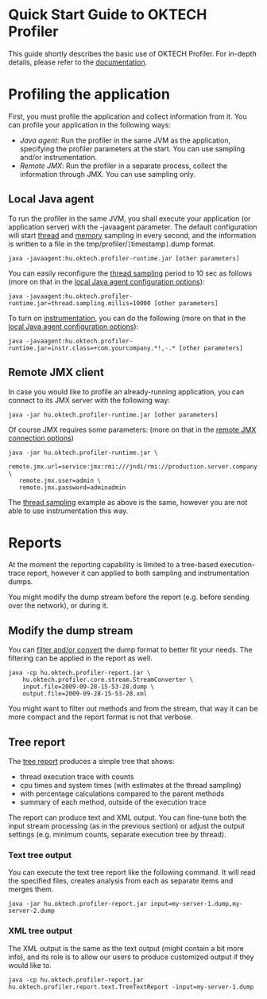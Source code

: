 # Quick Start Guide to OKTECH Profiler #

This guide shortly describes the basic use of OKTECH Profiler. For in-depth details, please refer to the [documentation](Documentation.md).



# Profiling the application #

First, you must profile the application and collect information from it. You can profile your application in the following ways:
  * _Java agent_: Run the profiler in the same JVM as the application, specifying the profiler parameters at the start. You can use sampling and/or instrumentation.
  * _Remote JMX_: Run the profiler in a separate process, collect the information through JMX. You can use sampling only.

## Local Java agent ##

To run the profiler in the same JVM, you shall execute your application (or application server) with the -javaagent parameter. The default configuration will start [thread](ThreadSampling.md) and [memory](MemorySampling.md) sampling in every second, and the information is written to a file in the tmp/profiler/`[`timestamp`]`.dump format.

```
java -javaagent:hu.oktech.profiler-runtime.jar [other parameters]
```

You can easily reconfigure the [thread sampling](ThreadSampling.md) period to 10 sec as follows (more on that in the [local Java agent configuration options](LocalJavaAgent.md)):

```
java -javaagent:hu.oktech.profiler-runtime.jar=thread.sampling.millis=10000 [other parameters]
```

To turn on [instrumentation](Instrumentation.md), you can do the following  (more on that in the [local Java agent configuration options](LocalJavaAgent.md)):

```
java -javaagent:hu.oktech.profiler-runtime.jar=instr.class=+com.yourcompany.*!,-.* [other parameters]
```

## Remote JMX client ##

In case you would like to profile an already-running application, you can connect to its JMX server with the following way:

```
java -jar hu.oktech.profiler-runtime.jar [other parameters]
```

Of course JMX requires some parameters: (more on that in the [remote JMX connection options](RemoteJmxConnection.md))

```
java -jar hu.oktech.profiler-runtime.jar \
   remote.jmx.url=service:jmx:rmi:///jndi/rmi://production.server.company.com:9998/jmxrmi \
   remote.jmx.user=admin \
   remote.jmx.password=adminadmin
```

The [thread sampling](ThreadSampling.md) example as above is the same, however you are not able to use instrumentation this way.

# Reports #

At the moment the reporting capability is limited to a tree-based execution-trace report, however it can applied to both sampling and instrumentation dumps.

You might modify the dump stream before the report (e.g. before sending over the network), or during it.

## Modify the dump stream ##

You can [filter and/or convert](InformationDump.md) the dump format to better fit your needs. The filtering can be applied in the report as well.

```
java -cp hu.oktech.profiler-report.jar \
    hu.oktech.profiler.core.stream.StreamConverter \
    input.file=2009-09-28-15-53-28.dump \
    output.file=2009-09-28-15-53-28.xml
```

You might want to filter out methods and from the stream, that way it can be more compact and the report format is not that verbose.

## Tree report ##

The [tree report](TreeReport.md) produces a simple tree that shows:
  * thread execution trace with counts
  * cpu times and system times (with estimates at the thread sampling)
  * with percentage calculations compared to the parent methods
  * summary of each method, outside of the execution trace

The report can produce text and XML output. You can fine-tune both the input stream processing (as in the previous section) or adjust the output settings (e.g. minimum counts, separate execution tree by thread).

### Text tree output ###

You can execute the text tree report like the following command. It will read the specified files, creates analysis from each as separate items and merges them.

```
java -jar hu.oktech.profiler-report.jar input=my-server-1.dump,my-server-2.dump
```

### XML tree output ###

The XML output is the same as the text output (might contain a bit more info), and its role is to allow our users to produce customized output if they would like to.

```
java -cp hu.oktech.profiler-report.jar hu.oktech.profiler.report.text.TreeTextReport -input=my-server-1.dump
```